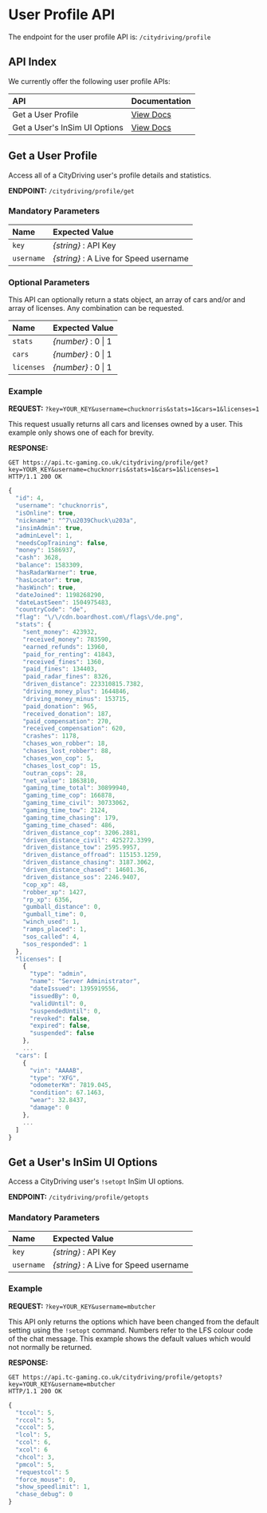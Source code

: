# User Profile API

The endpoint for the user profile API is: `/citydriving/profile`

## API Index

We currently offer the following user profile APIs:

| API | Documentation |
| :--- | :--- |
| Get a User Profile | [View Docs](user-profile-api.md#get-a-user-profile) |
| Get a User's InSim UI Options | [View Docs](user-profile-api.md#get-a-users-insim-ui-options) |

## Get a User Profile

Access all of a CityDriving user's profile details and statistics.

**ENDPOINT:** `/citydriving/profile/get`

### Mandatory Parameters

| Name | Expected Value |
| :--- | :--- |
| `key` | _{string}_ : API Key |
| `username` | _{string}_ : A Live for Speed username |

### Optional Parameters

This API can optionally return a stats object, an array of cars and/or and array of licenses. Any combination can be requested.

| Name | Expected Value |
| :--- | :--- |
| `stats` | _{number}_ : 0 \| 1 |
| `cars` | _{number}_ : 0 \| 1 |
| `licenses` | _{number}_ : 0 \| 1 |

### Example

**REQUEST:** `?key=YOUR_KEY&username=chucknorris&stats=1&cars=1&licenses=1`

This request usually returns all cars and licenses owned by a user. This example only shows one of each for brevity.

**RESPONSE:**

```text
GET https://api.tc-gaming.co.uk/citydriving/profile/get?key=YOUR_KEY&username=chucknorris&stats=1&cars=1&licenses=1
HTTP/1.1 200 OK
```

```javascript
{
  "id": 4,
  "username": "chucknorris",
  "isOnline": true,
  "nickname": "^7\u2039Chuck\u203a",
  "insimAdmin": true,
  "adminLevel": 1,
  "needsCopTraining": false,
  "money": 1586937,
  "cash": 3628,
  "balance": 1583309,
  "hasRadarWarner": true,
  "hasLocator": true,
  "hasWinch": true,
  "dateJoined": 1198268290,
  "dateLastSeen": 1504975483,
  "countryCode": "de",
  "flag": "\/\/cdn.boardhost.com\/flags\/de.png",
  "stats": {
    "sent_money": 423932,
    "received_money": 783590,
    "earned_refunds": 13960,
    "paid_for_renting": 41843,
    "received_fines": 1360,
    "paid_fines": 134403,
    "paid_radar_fines": 8326,
    "driven_distance": 223310815.7382,
    "driving_money_plus": 1644846,
    "driving_money_minus": 153715,
    "paid_donation": 965,
    "received_donation": 187,
    "paid_compensation": 270,
    "received_compensation": 620,
    "crashes": 1178,
    "chases_won_robber": 18,
    "chases_lost_robber": 88,
    "chases_won_cop": 5,
    "chases_lost_cop": 15,
    "outran_cops": 28,
    "net_value": 1863810,
    "gaming_time_total": 30899940,
    "gaming_time_cop": 166878,
    "gaming_time_civil": 30733062,
    "gaming_time_tow": 2124,
    "gaming_time_chasing": 179,
    "gaming_time_chased": 486,
    "driven_distance_cop": 3206.2881,
    "driven_distance_civil": 425272.3399,
    "driven_distance_tow": 2595.9957,
    "driven_distance_offroad": 115153.1259,
    "driven_distance_chasing": 3187.3062,
    "driven_distance_chased": 14601.36,
    "driven_distance_sos": 2246.9407,
    "cop_xp": 48,
    "robber_xp": 1427,
    "rp_xp": 6356,
    "gumball_distance": 0,
    "gumball_time": 0,
    "winch_used": 1,
    "ramps_placed": 1,
    "sos_called": 4,
    "sos_responded": 1
  },
  "licenses": [
    {
      "type": "admin",
      "name": "Server Administrator",
      "dateIssued": 1395919556,
      "issuedBy": 0,
      "validUntil": 0,
      "suspendedUntil": 0,
      "revoked": false,
      "expired": false,
      "suspended": false
    },
    ...
  "cars": [
    {
      "vin": "AAAAB",
      "type": "XFG",
      "odometerKm": 7819.045,
      "condition": 67.1463,
      "wear": 32.8437,
      "damage": 0
    },
    ...      
  ]
}
```

## Get a User's InSim UI Options

Access a CityDriving user's `!setopt` InSim UI options.

**ENDPOINT:** `/citydriving/profile/getopts`

### Mandatory Parameters

| Name | Expected Value |
| :--- | :--- |
| `key` | _{string}_ : API Key |
| `username` | _{string}_ : A Live for Speed username |

### Example

**REQUEST:** `?key=YOUR_KEY&username=mbutcher`

This API only returns the options which have been changed from the default setting using the `!setopt` command. Numbers refer to the LFS colour code of the chat message. This example shows the default values which would not normally be returned.

**RESPONSE:**

```text
GET https://api.tc-gaming.co.uk/citydriving/profile/getopts?key=YOUR_KEY&username=mbutcher
HTTP/1.1 200 OK
```

```javascript
{
  "tccol": 5,
  "rccol": 5,
  "cccol": 5,
  "lcol": 5,
  "ccol": 6,
  "xcol": 6
  "chcol": 3,
  "pmcol": 5,
  "requestcol": 5
  "force_mouse": 0,
  "show_speedlimit": 1,
  "chase_debug": 0
}
```

